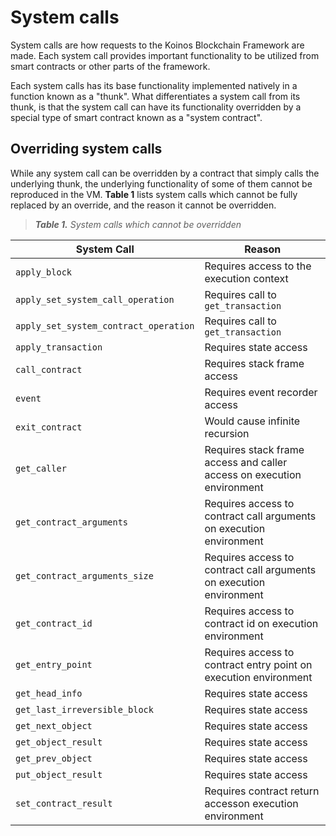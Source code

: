 # System calls

System calls are how requests to the Koinos Blockchain Framework are made. Each system call provides important functionality to be utilized from smart contracts or other parts of the framework. 

Each system calls has its base functionality implemented natively in a function known as a "thunk". What differentiates a system call from its thunk, is that the system call can have its functionality overridden by a special type of smart contract known as a "system contract".

## Overriding system calls

While any system call can be overridden by a contract that simply calls the underlying thunk, the underlying functionality of some of them cannot be reproduced in the VM. **Table 1** lists system calls which cannot be fully replaced by an override, and the reason it cannot be overridden.

> _**Table 1.** System calls which cannot be overridden_

|System Call|Reason|
|---|---|
|`apply_block`|Requires access to the execution context|
|`apply_set_system_call_operation`|Requires call to `get_transaction`|
|`apply_set_system_contract_operation`|Requires call to `get_transaction`|
|`apply_transaction`|Requires state access|
|`call_contract`|Requires stack frame access|
|`event`|Requires event recorder access|
|`exit_contract`|Would cause infinite recursion|
|`get_caller`|Requires stack frame access and caller access on execution environment|
|`get_contract_arguments`|Requires access to contract call arguments on execution environment|
|`get_contract_arguments_size`|Requires access to contract call arguments on execution environment|
|`get_contract_id`|Requires access to contract id on execution environment|
|`get_entry_point`|Requires access to contract entry point on execution environment|
|`get_head_info`|Requires state access|
|`get_last_irreversible_block`|Requires state access|
|`get_next_object`|Requires state access|
|`get_object_result`|Requires state access|
|`get_prev_object`|Requires state access|
|`put_object_result`|Requires state access|
|`set_contract_result`|Requires contract return accesson execution environment|
